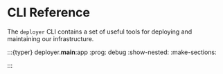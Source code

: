 # CLI Reference

The `deployer` CLI contains a set of useful tools for deploying and maintaining our infrastructure.

:::{typer} deployer.__main__:app
:prog: debug
:show-nested:
:make-sections:

:::
